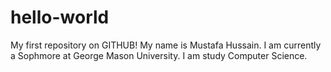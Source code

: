 # hello-world
My first repository on GITHUB!
My name is Mustafa Hussain. I am currently a Sophmore at George Mason University. I am study Computer Science.
